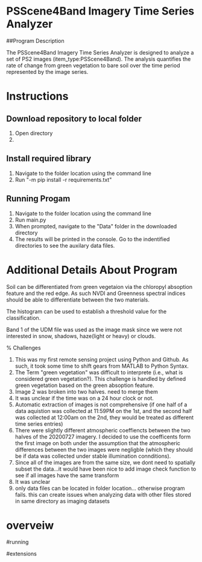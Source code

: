 # PSScene4Band Imagery Time Series Analyzer
##Program Description

The PSScene4Band Imagery Time Series Analyzer is designed to analyze a set of
PS2 images (item_type:PSScene4Band). The analysis quantifies the rate of change
from green vegetation to bare soil over the time period represented by the 
image series.


# Instructions

## Download repository to local folder
1) Open directory
2)

## Install required library
1) Navigate to the folder location using the command line
2) Run "-m pip install -r requirements.txt"

## Running Progam
1) Navigate to the folder location using the command line
2) Run main.py
3) When prompted, navigate to the "Data" folder in the downloaded directory
4) The results will be printed in the console. Go to the indentified directories
to see the auxilary data files. 

# Additional Details About Program





Soil can be differentiated from green vegetaion via the chloropyl absoption feature and the red edge. As such NVDI and Greenness spectral indices should be able to differentiate between the two materials.

The histogram can be used to establish a threshold value for the classification. 

Band 1 of the UDM file was used as the image mask since we were not interested in snow, shadows, haze(light or heavy) or clouds. 

% Challenges

1) This was my first remote sensing project using Python and Github. As such, it took some time to shift gears from MATLAB to Python Syntax. 
2) The Term "green vegetation" was difficult to interprete (i.e., what is considered green vegetation?). This challenge is handled by defined green vegetation based on the green absoption feature.
3) Image 2 was broken into two halves. need to merge them
4) It was unclear if the time was on a 24 hour clock or not.
5) Automatic extraction of images is not comprehensive (if one half of a data aquistion was collected at 11:59PM on the 1st, and the second half was collected at 12:00am on the 2nd, they would be treated as different time series entries)
6) There were slightly different atmospheric coeffiencts between the two halves of the 20200727 imagery. I decided to use the coefficents form the first image on both under the assumption that the atmospheric differences between the two images were negligble (which they should be if data was collected under stable illumination connditions).
7) Since all of the images are from the same size, we dont need to spatially subset the data...it would have been nice to add image check function to see if all images have the same transform
8) It was unclear 
9) only data files can be located in folder location... otherwise program fails. this can create issues when analyzing data with other files stored in same directory as imaging datasets



# overveiw 

#running



#extensions

